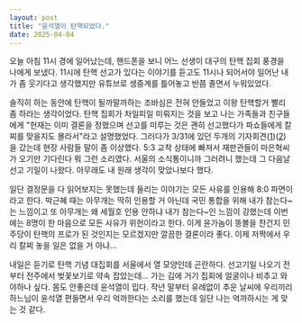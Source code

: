 ```yaml
---
layout: post
title: "윤석열이 탄핵되었다."
date: 2025-04-04
---
```


오늘 아침 11시 경에 일어났는데, 핸드폰을 보니 어느 선생이 대구의 탄핵 집회 풍경을 나에게 보냈다. 11시에 탄핵 선고가 있다는 이야기를 듣고도 11시나 되어서야 일어난 내가 좀 웃기다고 생각했지만 유튜브로 생중계를 틀어놓고 반쯤 졸면서 누워있었다.

솔직히 하는 동안에 탄핵이 될까말까하는 조바심은 전혀 안들었고 이왕 탄핵할거 빨리 좀 하라는 생각이었다. 탄핵 집회가 차일피일 미뤄지는 것을 보고 나는 가족들과 친구들에게 "헌재는 이미 결론을 정했으며 선고를 미루는 것은 괜히 선고했다가 파쇼들에게 칼찌를 맞을지도 몰라서"라고 설명했었다. 그러다가 3/31에 있던 두개의 기자회견([1](https://newscham.net/articles/112614))([2](https://www.yna.co.kr/view/PYH20250331068200013))을 갔는데 현장 사람들 말이 좀 이상했다. 5:3 교착 상태에 빠져서 재판관들이 마은혁씨가 오기만 기다린다 뭐 그런 소리였다. 서울의 소식통이니까 그러려니 했는데 그 다음날 선고 기일이 나왔다. 아무래도 내 원래 생각이 맞았나보다 했다.

일단 결정문을 다 읽어보지는 못했는데 들리는 이야기는 모든 사유를 인용해 8:0 파면이라고 한다. 박근혜 때는 아무개는 딱히 인용할 거 아닌데 국민 통합을 위해 내가 참는다~는 느낌이고 또 아무개는 왜 세월호 인용 안하냐 내가 참는다~인 느낌이 강했는데 이번에는 8명이 한 마음으로 모든 사유가 위헌이라고 한다. 이게 윤가놈이 똥볼을 찬건지 민주당이 탄핵의 프로가 된 것인지는 모르겠지만 깔끔한 결론이라 좋다. 이제 저짝에서 우리 칼찌 놓을 일은 없을 거 아냐...

내일은 듣기로 탄핵 기념 대집회를 서울에서 열 모양인데 곤란하다. 선고기일 나오기 전부터 전주에서 벚꽃보기로 약속 잡았는데... 가는 김에 거기 집회에 얼굴이나 비추고 와야하나 싶다. 몸도 안좋은데 윤석열이 밉다. 작년 말부터 유례없이 추운 날씨에 우리끼리 하느님이 윤석열 편들면서 우리 억까한다는 소리를 했는데 일단 나는 억까하시는 게 맞는 것 같다.
